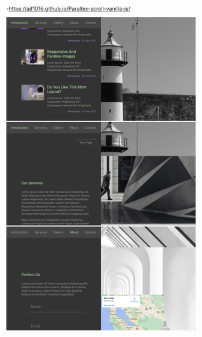 
 -https://ajf1016.github.io/Parallex-scroll-vanilla-js/

![Out](output/1.png)
![Out](output/2.png)
![Out](output/3.png)
